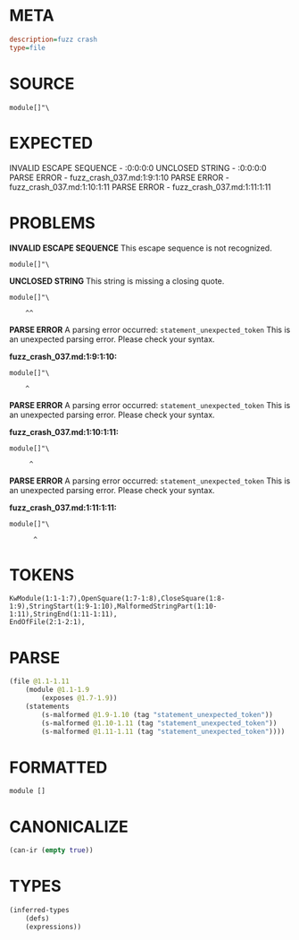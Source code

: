 # META
~~~ini
description=fuzz crash
type=file
~~~
# SOURCE
~~~roc
module[]"\
~~~
# EXPECTED
INVALID ESCAPE SEQUENCE - :0:0:0:0
UNCLOSED STRING - :0:0:0:0
PARSE ERROR - fuzz_crash_037.md:1:9:1:10
PARSE ERROR - fuzz_crash_037.md:1:10:1:11
PARSE ERROR - fuzz_crash_037.md:1:11:1:11
# PROBLEMS
**INVALID ESCAPE SEQUENCE**
This escape sequence is not recognized.

```roc
module[]"\

```


**UNCLOSED STRING**
This string is missing a closing quote.

```roc
module[]"\
```
        ^^


**PARSE ERROR**
A parsing error occurred: `statement_unexpected_token`
This is an unexpected parsing error. Please check your syntax.

**fuzz_crash_037.md:1:9:1:10:**
```roc
module[]"\
```
        ^


**PARSE ERROR**
A parsing error occurred: `statement_unexpected_token`
This is an unexpected parsing error. Please check your syntax.

**fuzz_crash_037.md:1:10:1:11:**
```roc
module[]"\
```
         ^


**PARSE ERROR**
A parsing error occurred: `statement_unexpected_token`
This is an unexpected parsing error. Please check your syntax.

**fuzz_crash_037.md:1:11:1:11:**
```roc
module[]"\
```
          ^


# TOKENS
~~~zig
KwModule(1:1-1:7),OpenSquare(1:7-1:8),CloseSquare(1:8-1:9),StringStart(1:9-1:10),MalformedStringPart(1:10-1:11),StringEnd(1:11-1:11),
EndOfFile(2:1-2:1),
~~~
# PARSE
~~~clojure
(file @1.1-1.11
	(module @1.1-1.9
		(exposes @1.7-1.9))
	(statements
		(s-malformed @1.9-1.10 (tag "statement_unexpected_token"))
		(s-malformed @1.10-1.11 (tag "statement_unexpected_token"))
		(s-malformed @1.11-1.11 (tag "statement_unexpected_token"))))
~~~
# FORMATTED
~~~roc
module []
~~~
# CANONICALIZE
~~~clojure
(can-ir (empty true))
~~~
# TYPES
~~~clojure
(inferred-types
	(defs)
	(expressions))
~~~
